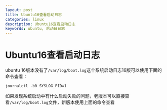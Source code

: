 ```yaml
---
layout: post
title: Ubuntu16查看启动日志
categories: linux
description: Ubuntu16查看启动日志
keywords: ubuntu, 启动日日志
---
```


# Ubuntu16查看启动日志

ubuntu 16版本没有了`/var/log/boot.log`这个系统启动日志16版可以使用下面的命令查看：

```
journalctl -b0 SYSLOG_PID=1
```

如果发现系统启动中有什么启动失败的问题，老版本可以直接查看`/var/log/boot.log`文件，新版本使用上面的命令查看
